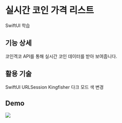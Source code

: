 #  실시간 코인 가격 리스트
SwiftUI 학습

## 기능 상세
코인겍코 API를 통해 실시간 코인 데이터를 받아 보여줍니다.

## 활용 기술 
SwiftUI
URLSession
Kingfisher
다크 모드 색 변경

## Demo
<img src="https://github.com/hanulbom/SwiftCoinList/blob/main/demo.gif">



